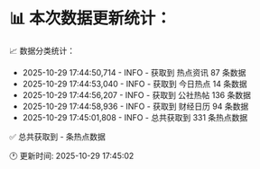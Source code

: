 📊 本次数据更新统计：
==========================

📈 数据分类统计：
- 2025-10-29 17:44:50,714 - INFO - 获取到 热点资讯 87 条数据
- 2025-10-29 17:44:53,040 - INFO - 获取到 今日热点 14 条数据
- 2025-10-29 17:44:56,207 - INFO - 获取到 公社热帖 136 条数据
- 2025-10-29 17:44:58,936 - INFO - 获取到 财经日历 94 条数据
- 2025-10-29 17:45:01,808 - INFO - 总共获取到 331 条热点数据

✅ 总共获取到 - 条热点数据

🕐 更新时间: 2025-10-29 17:45:02
